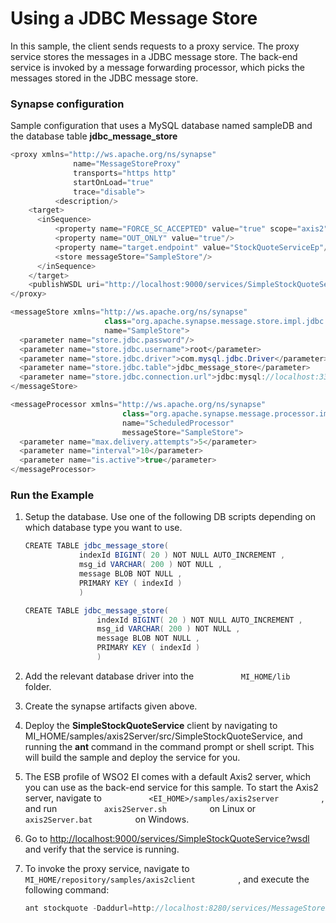 # Using a JDBC Message Store

In this sample, the client sends requests to a proxy service. The proxy service stores the messages in a JDBC message store. The back-end service is invoked by a message forwarding processor, which picks the messages stored in the JDBC message store.

### Synapse configuration

Sample configuration that uses a MySQL database named sampleDB and the database table **jdbc_message_store**

``` java tab="Proxy Service"
<proxy xmlns="http://ws.apache.org/ns/synapse"
              name="MessageStoreProxy"
              transports="https http"
              startOnLoad="true"
              trace="disable">
          <description/>
    <target>
      <inSequence>
          <property name="FORCE_SC_ACCEPTED" value="true" scope="axis2"/>
          <property name="OUT_ONLY" value="true"/>
          <property name="target.endpoint" value="StockQuoteServiceEp"/>
          <store messageStore="SampleStore"/>
      </inSequence>
    </target>
    <publishWSDL uri="http://localhost:9000/services/SimpleStockQuoteService?wsdl"/>
</proxy>
```

``` java tab="Message Store"
<messageStore xmlns="http://ws.apache.org/ns/synapse"
                     class="org.apache.synapse.message.store.impl.jdbc.JDBCMessageStore"
                     name="SampleStore">
  <parameter name="store.jdbc.password"/>
  <parameter name="store.jdbc.username">root</parameter>
  <parameter name="store.jdbc.driver">com.mysql.jdbc.Driver</parameter>
  <parameter name="store.jdbc.table">jdbc_message_store</parameter>
  <parameter name="store.jdbc.connection.url">jdbc:mysql://localhost:3306/sampleDB</parameter>
</messageStore>
```

``` java tab="Message Processor"
<messageProcessor xmlns="http://ws.apache.org/ns/synapse"
                         class="org.apache.synapse.message.processor.impl.forwarder.ScheduledMessageForwardingProcessor"
                         name="ScheduledProcessor"
                         messageStore="SampleStore">
  <parameter name="max.delivery.attempts">5</parameter>
  <parameter name="interval">10</parameter>
  <parameter name="is.active">true</parameter>
</messageProcessor>
```

### Run the Example

1.  Setup the database. Use one of the following DB scripts depending on which database type you want to use. 

    ``` java tab="MySQL"
    CREATE TABLE jdbc_message_store(
                indexId BIGINT( 20 ) NOT NULL AUTO_INCREMENT ,
                msg_id VARCHAR( 200 ) NOT NULL ,
                message BLOB NOT NULL ,
                PRIMARY KEY ( indexId )
                )
    ```

    ``` java tab="H2"
    CREATE TABLE jdbc_message_store(
                    indexId BIGINT( 20 ) NOT NULL AUTO_INCREMENT ,
                    msg_id VARCHAR( 200 ) NOT NULL ,
                    message BLOB NOT NULL ,
                    PRIMARY KEY ( indexId )
                    )
    ```

2.  Add the relevant database driver into the `           MI_HOME/lib          ` folder.

3.  Create the synapse artifacts given above.

4.  Deploy the **SimpleStockQuoteService** client by navigating to
    MI_HOME/samples/axis2Server/src/SimpleStockQuoteService, and
    running the **ant** command in the command prompt or shell script.
    This will build the sample and deploy the service for you.

5.  The ESB profile of WSO2 EI comes with a default Axis2 server, which
    you can use as the back-end service for this sample. To start the
    Axis2 server, navigate to
    `           <EI_HOME>/samples/axis2server          ` , and run
    `           axis2Server.sh          ` on Linux or
    `           axis2Server.bat          ` on Windows.

6.  Go to <http://localhost:9000/services/SimpleStockQuoteService?wsdl>
    and verify that the service is running.
    
7. To invoke the proxy service, navigate to `MI_HOME/repository/samples/axis2client         ` , and execute the following command:

    ``` java
    ant stockquote -Daddurl=http://localhost:8280/services/MessageStoreProxy
    ```
